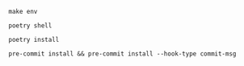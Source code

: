 ```shell
make env
```

```shell
poetry shell
```

```shell
poetry install
```

```shell
pre-commit install && pre-commit install --hook-type commit-msg
```
